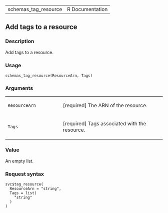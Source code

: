 <table style="width: 100%;">
<tbody>
<tr class="odd">
<td>schemas_tag_resource</td>
<td style="text-align: right;">R Documentation</td>
</tr>
</tbody>
</table>

## Add tags to a resource

### Description

Add tags to a resource.

### Usage

    schemas_tag_resource(ResourceArn, Tags)

### Arguments

<table>
<colgroup>
<col style="width: 35%" />
<col style="width: 65%" />
</colgroup>
<tbody>
<tr class="odd">
<td><code
id="schemas_tag_resource_:_ResourceArn">ResourceArn</code></td>
<td><p>[required] The ARN of the resource.</p></td>
</tr>
<tr class="even">
<td><code id="schemas_tag_resource_:_Tags">Tags</code></td>
<td><p>[required] Tags associated with the resource.</p></td>
</tr>
</tbody>
</table>

### Value

An empty list.

### Request syntax

    svc$tag_resource(
      ResourceArn = "string",
      Tags = list(
        "string"
      )
    )
